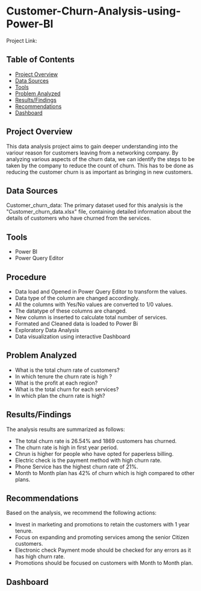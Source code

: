 # Customer-Churn-Analysis-using-Power-BI
Project Link:
## Table of Contents
- [Project Overview](project-overview)
- [Data Sources](data-sources)
- [Tools](tools)
- [Problem Analyzed](problem-analyzed)
- [Results/Findings](results/findings)
- [Recommendations](recommendations)
- [Dashboard](dashboard)

## Project Overview
This data analysis project aims to gain deeper understanding into the variour reason for customers leaving from a networking company. By analyzing various aspects of the churn data, we can identify the steps to be taken by the company to reduce the count of churn. This has to be done as reducing the customer churn is as important as bringing in new customers.

## Data Sources
Customer_churn_data: The primary dataset used for this analysis is the "Customer_churn_data.xlsx" file, containing detailed information about the details of customers who have churned from the services.

## Tools
- Power BI
- Power Query Editor
## Procedure
- Data load and Opened in Power Query Editor to transform the values.
- Data type of the column are changed accordingly.
- All the columns with Yes/No values are converted to 1/0 values.
- The datatype of these columns are changed.
- New column is inserted to calculate total number of services.
- Formated and Cleaned data is loaded to Power Bi 
- Exploratory Data Analysis
- Data visualization using interactive Dashboard

## Problem Analyzed 
- What is the total churn rate of customers?
- In which tenure the churn rate is high ?
- What is the profit at each region?
- What is the total churn for each services?
- In which plan the churn rate is high?

## Results/Findings
The analysis results are summarized as follows:

- The total churn rate is 26.54% and 1869 customers has churned.
- The churn rate is high in first year period.
- Chrun is higher for people who have opted for paperless billing.
- Electric check is the payment method with high churn rate.
- Phone Service has the highest churn rate of 21%.
- Month to Month plan has 42% of churn which is high compared to other plans.

## Recommendations
Based on the analysis, we recommend the following actions:

- Invest in marketing and promotions to retain the customers with 1 year tenure.
- Focus on expanding and promoting services among the senior Citizen customers.
- Electronic check Payment mode should be checked for any errors as it has high churn rate.
- Promotions should be focused on customers with Month to Month plan.
## Dashboard

